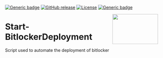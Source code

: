 [![Generic badge](https://img.shields.io/badge/Maintained-Yes-Green.svg)](#) [![GitHub release](https://img.shields.io/github/release/NWarila/Start-BitlockerDeployment.svg)](https://GitHub.com/NWarila/Start-BitlockerDeployment/releases/) [![License](https://img.shields.io/badge/License-MIT-Green.svg)](https://opensource.org/licenses/MIT) [![Generic badge](https://img.shields.io/badge/Conver%20Coverage-0-Green.svg)](#)

<img width="150" height="100" src="https://user-images.githubusercontent.com/33955773/160245633-0bfe36e4-96a4-4c53-867c-2c1bded6cfb3.png" align="right" />

# Start-BitlockerDeployment
Script used to automate the deployment of bitlocker
